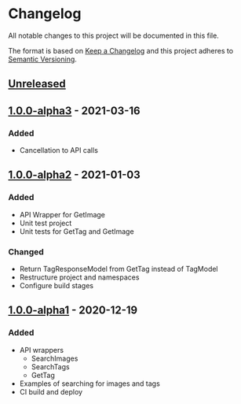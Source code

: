 # Changelog
All notable changes to this project will be documented in this file.

The format is based on [Keep a Changelog][Keep a Changelog] and this project adheres to [Semantic Versioning][Semantic Versioning].

## [Unreleased]

## [1.0.0-alpha3] - 2021-03-16

### Added
- Cancellation to API calls

## [1.0.0-alpha2] - 2021-01-03

### Added
- API Wrapper for GetImage
- Unit test project
- Unit tests for GetTag and GetImage

### Changed
- Return TagResponseModel from GetTag instead of TagModel
- Restructure project and namespaces
- Configure build stages

## [1.0.0-alpha1] - 2020-12-19

### Added
- API wrappers
    - SearchImages
    - SearchTags
    - GetTag
- Examples of searching for images and tags
- CI build and deploy

<!-- Links -->
[Keep a Changelog]: https://keepachangelog.com/
[Semantic Versioning]: https://semver.org/

<!-- Versions -->
[Unreleased]: https://github.com/Sibusten/philomena-api/compare/v1.0.0-alpha3...HEAD
[1.0.0-alpha3]: https://github.com/Sibusten/philomena-api/compare/v1.0.0-alpha2..v1.0.0-alpha3
[1.0.0-alpha2]: https://github.com/Sibusten/philomena-api/compare/v1.0.0-alpha1..v1.0.0-alpha2
[1.0.0-alpha1]: https://github.com/Sibusten/philomena-api/releases/v1.0.0-alpha1
